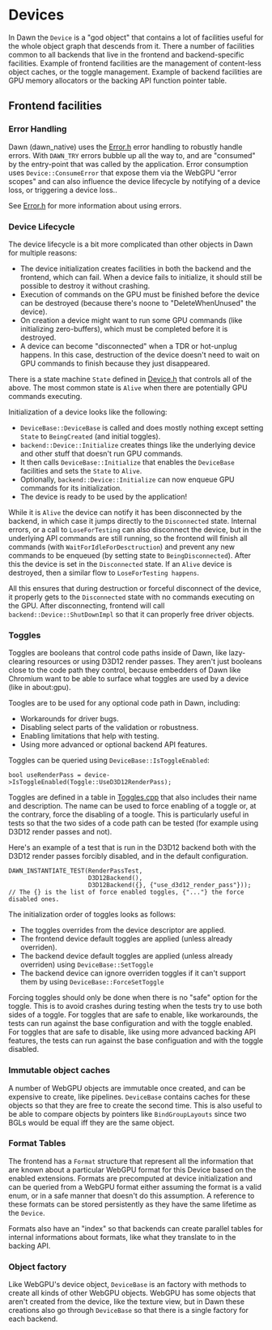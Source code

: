 # Devices

In Dawn the `Device` is a "god object" that contains a lot of facilities useful for the whole object graph that descends from it.
There a number of facilities common to all backends that live in the frontend and backend-specific facilities.
Example of frontend facilities are the management of content-less object caches, or the toggle management.
Example of backend facilities are GPU memory allocators or the backing API function pointer table.

## Frontend facilities

### Error Handling

Dawn (dawn_native) uses the [Error.h](../src/dawn_native/Error.h) error handling to robustly handle errors.
With `DAWN_TRY` errors bubble up all the way to, and are "consumed" by the entry-point that was called by the application.
Error consumption uses `Device::ConsumeError` that expose them via the WebGPU "error scopes" and can also influence the device lifecycle by notifying of a device loss, or triggering a device loss..

See [Error.h](../src/dawn_native/Error.h) for more information about using errors.

### Device Lifecycle

The device lifecycle is a bit more complicated than other objects in Dawn for multiple reasons:

 - The device initialization creates facilities in both the backend and the frontend, which can fail.
   When a device fails to initialize, it should still be possible to destroy it without crashing.
 - Execution of commands on the GPU must be finished before the device can be destroyed (because there's noone to "DeleteWhenUnused" the device).
 - On creation a device might want to run some GPU commands (like initializing zero-buffers), which must be completed before it is destroyed.
 - A device can become "disconnected" when a TDR or hot-unplug happens.
   In this case, destruction of the device doesn't need to wait on GPU commands to finish because they just disappeared.

There is a state machine `State` defined in [Device.h](../src/dawn_native/Device.h) that controls all of the above.
The most common state is `Alive` when there are potentially GPU commands executing.

Initialization of a device looks like the following:

 - `DeviceBase::DeviceBase` is called and does mostly nothing except setting `State` to `BeingCreated` (and initial toggles).
 - `backend::Device::Initialize` creates things like the underlying device and other stuff that doesn't run GPU commands.
 - It then calls `DeviceBase::Initialize` that enables the `DeviceBase` facilities and sets the `State` to `Alive`.
 - Optionally, `backend::Device::Initialize` can now enqueue GPU commands for its initialization.
 - The device is ready to be used by the application!

While it is `Alive` the device can notify it has been disconnected by the backend, in which case it jumps directly to the `Disconnected` state.
Internal errors, or a call to `LoseForTesting` can also disconnect the device, but in the underlying API commands are still running, so the frontend will finish all commands (with `WaitForIdleForDesctruction`) and prevent any new commands to be enqueued (by setting state to `BeingDisconnected`).
After this the device is set in the `Disconnected` state.
If an `Alive` device is destroyed, then a similar flow to `LoseForTesting happens`.

All this ensures that during destruction or forceful disconnect of the device, it properly gets to the `Disconnected` state with no commands executing on the GPU.
After disconnecting, frontend will call `backend::Device::ShutDownImpl` so that it can properly free driver objects.

### Toggles

Toggles are booleans that control code paths inside of Dawn, like lazy-clearing resources or using D3D12 render passes.
They aren't just booleans close to the code path they control, because embedders of Dawn like Chromium want to be able to surface what toggles are used by a device (like in about:gpu).

Toogles are to be used for any optional code path in Dawn, including:

 - Workarounds for driver bugs.
 - Disabling select parts of the validation or robustness.
 - Enabling limitations that help with testing.
 - Using more advanced or optional backend API features.

Toggles can be queried using `DeviceBase::IsToggleEnabled`:
```
bool useRenderPass = device->IsToggleEnabled(Toggle::UseD3D12RenderPass);
```

Toggles are defined in a table in [Toggles.cpp](../src/dawn_native/Toggles.cpp) that also includes their name and description.
The name can be used to force enabling of a toggle or, at the contrary, force the disabling of a toogle.
This is particularly useful in tests so that the two sides of a code path can be tested (for example using D3D12 render passes and not).

Here's an example of a test that is run in the D3D12 backend both with the D3D12 render passes forcibly disabled, and in the default configuration.
```
DAWN_INSTANTIATE_TEST(RenderPassTest,
                      D3D12Backend(),
                      D3D12Backend({}, {"use_d3d12_render_pass"}));
// The {} is the list of force enabled toggles, {"..."} the force disabled ones.
```

The initialization order of toggles looks as follows:

 - The toggles overrides from the device descriptor are applied.
 - The frontend device default toggles are applied (unless already overriden).
 - The backend device default toggles are applied (unless already overriden) using `DeviceBase::SetToggle`
 - The backend device can ignore overriden toggles if it can't support them by using `DeviceBase::ForceSetToggle`

Forcing toggles should only be done when there is no "safe" option for the toggle.
This is to avoid crashes during testing when the tests try to use both sides of a toggle.
For toggles that are safe to enable, like workarounds, the tests can run against the base configuration and with the toggle enabled.
For toggles that are safe to disable, like using more advanced backing API features, the tests can run against the base configuation and with the toggle disabled.

### Immutable object caches

A number of WebGPU objects are immutable once created, and can be expensive to create, like pipelines.
`DeviceBase` contains caches for these objects so that they are free to create the second time.
This is also useful to be able to compare objects by pointers like `BindGroupLayouts` since two BGLs would be equal iff they are the same object.

### Format Tables

The frontend has a `Format` structure that represent all the information that are known about a particular WebGPU format for this Device based on the enabled extensions.
Formats are precomputed at device initialization and can be queried from a WebGPU format either assuming the format is a valid enum, or in a safe manner that doesn't do this assumption.
A reference to these formats can be stored persistently as they have the same lifetime as the `Device`.

Formats also have an "index" so that backends can create parallel tables for internal informations about formats, like what they translate to in the backing API.

### Object factory

Like WebGPU's device object, `DeviceBase` is an factory with methods to create all kinds of other WebGPU objects.
WebGPU has some objects that aren't created from the device, like the texture view, but in Dawn these creations also go through `DeviceBase` so that there is a single factory for each backend.
